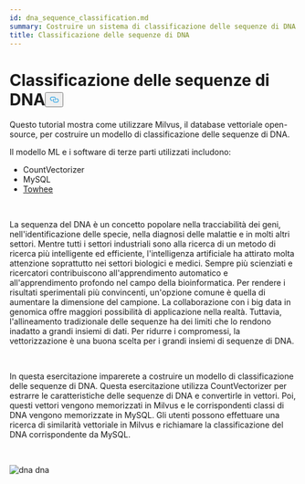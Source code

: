 ```yaml
---
id: dna_sequence_classification.md
summary: Costruire un sistema di classificazione delle sequenze di DNA con Milvus.
title: Classificazione delle sequenze di DNA
---
```

<h1 id="DNA-Sequence-Classification" class="common-anchor-header">Classificazione delle sequenze di DNA<button data-href="#DNA-Sequence-Classification" class="anchor-icon" translate="no">
      <svg translate="no"
        aria-hidden="true"
        focusable="false"
        height="20"
        version="1.1"
        viewBox="0 0 16 16"
        width="16"
      >
        <path
          fill="#0092E4"
          fill-rule="evenodd"
          d="M4 9h1v1H4c-1.5 0-3-1.69-3-3.5S2.55 3 4 3h4c1.45 0 3 1.69 3 3.5 0 1.41-.91 2.72-2 3.25V8.59c.58-.45 1-1.27 1-2.09C10 5.22 8.98 4 8 4H4c-.98 0-2 1.22-2 2.5S3 9 4 9zm9-3h-1v1h1c1 0 2 1.22 2 2.5S13.98 12 13 12H9c-.98 0-2-1.22-2-2.5 0-.83.42-1.64 1-2.09V6.25c-1.09.53-2 1.84-2 3.25C6 11.31 7.55 13 9 13h4c1.45 0 3-1.69 3-3.5S14.5 6 13 6z"
        ></path>
      </svg>
    </button></h1><p>Questo tutorial mostra come utilizzare Milvus, il database vettoriale open-source, per costruire un modello di classificazione delle sequenze di DNA.</p>
<p>Il modello ML e i software di terze parti utilizzati includono:</p>
<ul>
<li>CountVectorizer</li>
<li>MySQL</li>
<li><a href="https://towhee.io/">Towhee</a></li>
</ul>
<p><br/></p>
<p>La sequenza del DNA è un concetto popolare nella tracciabilità dei geni, nell'identificazione delle specie, nella diagnosi delle malattie e in molti altri settori. Mentre tutti i settori industriali sono alla ricerca di un metodo di ricerca più intelligente ed efficiente, l'intelligenza artificiale ha attirato molta attenzione soprattutto nei settori biologici e medici. Sempre più scienziati e ricercatori contribuiscono all'apprendimento automatico e all'apprendimento profondo nel campo della bioinformatica. Per rendere i risultati sperimentali più convincenti, un'opzione comune è quella di aumentare la dimensione del campione. La collaborazione con i big data in genomica offre maggiori possibilità di applicazione nella realtà. Tuttavia, l'allineamento tradizionale delle sequenze ha dei limiti che lo rendono inadatto a grandi insiemi di dati. Per ridurre i compromessi, la vettorizzazione è una buona scelta per i grandi insiemi di sequenze di DNA.</p>
<p><br/></p>
<p>In questa esercitazione imparerete a costruire un modello di classificazione delle sequenze di DNA. Questa esercitazione utilizza CountVectorizer per estrarre le caratteristiche delle sequenze di DNA e convertirle in vettori. Poi, questi vettori vengono memorizzati in Milvus e le corrispondenti classi di DNA vengono memorizzate in MySQL. Gli utenti possono effettuare una ricerca di similarità vettoriale in Milvus e richiamare la classificazione del DNA corrispondente da MySQL.</p>
<p><br/></p>
<p>
  
   <span class="img-wrapper"> <img translate="no" src="/docs/v2.5.x/assets/dna.png" alt="dna" class="doc-image" id="dna" />
   </span> <span class="img-wrapper"> <span>dna</span> </span></p>
